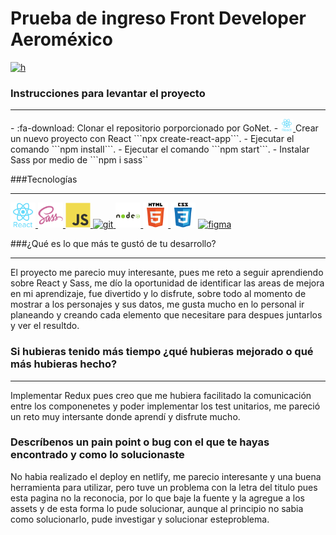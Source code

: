 # Prueba de ingreso Front Developer Aeroméxico
[![h](https://www.pngmart.com/files/3/Harry-Potter-Logo-PNG-Photos.png "h")](https://www.pngmart.com/files/3/Harry-Potter-Logo-PNG-Photos.png "h")
### Instrucciones para levantar el proyecto

------------


<p align="left"><p/>
- :fa-download: Clonar el repositorio porporcionado por GoNet.
- <a href="https://reactjs.org/" target="_blank" rel="noreferrer"> <img src="https://raw.githubusercontent.com/devicons/devicon/master/icons/react/react-original-wordmark.svg" alt="react" width="20" height="20"/> </a>Crear un nuevo proyecto con React ```npx create-react-app```.
- Ejecutar el comando ```npm install```.
- Ejecutar el comando ```npm start```.
- Instalar Sass por medio de ```npm i sass``



###Tecnologías

------------



<p align="left"> <a href="https://reactjs.org/" target="_blank" rel="noreferrer"> <img src="https://raw.githubusercontent.com/devicons/devicon/master/icons/react/react-original-wordmark.svg" alt="react" width="40" height="40"/> </a><a href="https://sass-lang.com" target="_blank" rel="noreferrer"> <img src="https://raw.githubusercontent.com/devicons/devicon/master/icons/sass/sass-original.svg" alt="sass" width="40" height="40"/> </a><a href="https://developer.mozilla.org/en-US/docs/Web/JavaScript" target="_blank" rel="noreferrer"> <img src="https://raw.githubusercontent.com/devicons/devicon/master/icons/javascript/javascript-original.svg" alt="javascript" width="40" height="40"/> </a><a href="https://git-scm.com/" target="_blank" rel="noreferrer"> <img src="https://www.vectorlogo.zone/logos/git-scm/git-scm-icon.svg" alt="git" width="40" height="40"/> </a><a href="https://nodejs.org" target="_blank" rel="noreferrer"> <img src="https://raw.githubusercontent.com/devicons/devicon/master/icons/nodejs/nodejs-original-wordmark.svg" alt="nodejs" width="40" height="40"/> </a><a href="https://www.w3.org/html/" target="_blank" rel="noreferrer"> <img src="https://raw.githubusercontent.com/devicons/devicon/master/icons/html5/html5-original-wordmark.svg" alt="html5" width="40" height="40"/> </a><a href="https://www.w3schools.com/css/" target="_blank" rel="noreferrer"> <img src="https://raw.githubusercontent.com/devicons/devicon/master/icons/css3/css3-original-wordmark.svg" alt="css3" width="40" height="40"/></a> <a href="https://www.figma.com/" target="_blank" rel="noreferrer"> <img src="https://www.vectorlogo.zone/logos/figma/figma-icon.svg" alt="figma" width="40" height="40"/> </a> 
</p>
###¿Qué es lo que más te gustó de tu desarrollo?

------------


 El proyecto me parecio muy interesante, pues me reto a  seguir aprendiendo sobre React y Sass, me dío la oportunidad de identificar las areas de mejora en mi aprendizaje,  fue divertido y lo disfrute, sobre todo al momento de mostrar a los personajes y sus datos, me gusta mucho en lo personal ir planeando y creando cada elemento que necesitare para despues juntarlos y ver el resultdo.
 
###  Si hubieras tenido más tiempo ¿qué hubieras mejorado o qué más hubieras hecho?

------------


Implementar Redux pues  creo que me hubiera facilitado la comunicación entre los componenetes y poder implementar los test unitarios, me pareció un reto muy intersante donde aprendí y  disfrute mucho.

### Descríbenos un pain point o bug con el que te hayas encontrado y como lo solucionaste
No habia realizado el deploy en netlify, me parecio interesante y una buena herramienta para utilizar, pero tuve un problema con la letra del titulo pues esta pagina no la reconocia, por lo que baje la fuente y la agregue a los assets y de esta forma lo pude solucionar, aunque al principio no sabia como solucionarlo, pude investigar y solucionar esteproblema. 

